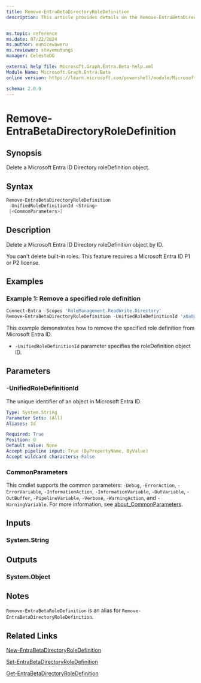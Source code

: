 ```yaml
---
title: Remove-EntraBetaDirectoryRoleDefinition
description: This article provides details on the Remove-EntraBetaDirectoryRoleDefinition command.


ms.topic: reference
ms.date: 07/22/2024
ms.author: eunicewaweru
ms.reviewer: stevemutungi
manager: CelesteDG

external help file: Microsoft.Graph.Entra.Beta-help.xml
Module Name: Microsoft.Graph.Entra.Beta
online version: https://learn.microsoft.com/powershell/module/Microsoft.Graph.Entra.Beta/Remove-EntraBetaDirectoryRoleDefinition

schema: 2.0.0
---
```


# Remove-EntraBetaDirectoryRoleDefinition

## Synopsis

Delete a Microsoft Entra ID Directory roleDefinition object.

## Syntax

```powershell
Remove-EntraBetaDirectoryRoleDefinition
 -UnifiedRoleDefinitionId <String>
 [<CommonParameters>]
```

## Description

Delete a Microsoft Entra ID Directory roleDefinition object by ID.

You can't delete built-in roles. This feature requires a Microsoft Entra ID P1 or P2 license.

## Examples

### Example 1: Remove a specified role definition

```powershell
Connect-Entra -Scopes 'RoleManagement.ReadWrite.Directory'
Remove-EntraBetaDirectoryRoleDefinition -UnifiedRoleDefinitionId 'a0a0a0a0-bbbb-cccc-dddd-e1e1e1e1e1e1'
```

This example demonstrates how to remove the specified role definition from Microsoft Entra ID.

- `-UnifiedRoleDefinitionId` parameter specifies the roleDefinition object ID.

## Parameters

### -UnifiedRoleDefinitionId

The unique identifier of an object in Microsoft Entra ID.

```yaml
Type: System.String
Parameter Sets: (All)
Aliases: Id

Required: True
Position: 0
Default value: None
Accept pipeline input: True (ByPropertyName, ByValue)
Accept wildcard characters: False
```

### CommonParameters

This cmdlet supports the common parameters: `-Debug`, `-ErrorAction`, `-ErrorVariable`, `-InformationAction`, `-InformationVariable`, `-OutVariable`, `-OutBuffer`, `-PipelineVariable`, `-Verbose`, `-WarningAction`, and `-WarningVariable`. For more information, see [about_CommonParameters](https://go.microsoft.com/fwlink/?LinkID=113216).

## Inputs

### System.String

## Outputs

### System.Object

## Notes

`Remove-EntraBetaRoleDefinition` is an alias for `Remove-EntraBetaDirectoryRoleDefinition`.

## Related Links

[New-EntraBetaDirectoryRoleDefinition](New-EntraBetaDirectoryRoleDefinition.md)

[Set-EntraBetaDirectoryRoleDefinition](Set-EntraBetaDirectoryRoleDefinition.md)

[Get-EntraBetaDirectoryRoleDefinition](Get-EntraBetaDirectoryRoleDefinition.md)
